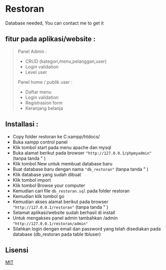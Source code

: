 # Restoran
Database needed,
You can contact me to get it
## fitur pada aplikasi/website :
>Panel Admin :
>- CRUD (kategori,menu,pelanggan,user)
>- Login validation
>- Level user
>
>Panel home / publik user :
>- Daftar menu
>- Login validation
>- Registrasion form
>- Keranjang belanja

## Installasi :
- Copy folder restoran ke C:xampp/htdocs/
- Buka xampp control panel
- Klik tombol start pada menu apache dan mysql
- Buka alamat berikut pada browser ```"http://127.0.0.1/phpmyadmin"``` (tanpa tanda " )
- Klik tombol New untuk membuat database baru
- Buat database baru dengan nama ```"db_restoran"``` (tanpa tanda " )
- Klik database yang sudah dibuat
- Klik tombol import
- Klik tombol Browse your computer
- Kemudian cari file ```db_restoran.sql``` pada folder restoran
- Kemudian klik tombol go
- Kemudian akses alamat berikut pada browser ```"http://127.0.0.1/restoran"``` (tanpa tanda " )
- Selamat aplikasi/website sudah berhasil di install
- Untuk mengakses panel admin tambahkan /admin ```"http://127.0.0.1/restoran/admin"```
- Silahkan login dengan email dan password yang telah disediakan pada database (db_restoran pada table tbluser)

## Lisensi
[MIT](https://choosealicense.com/licenses/mit/)
